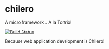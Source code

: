 # chilero
A micro framework... A la Tortrix!

[![Build Status](https://travis-ci.org/dmonroy/chilero.svg?branch=master)](https://travis-ci.org/dmonroy/chilero)

Because web application development is Chilero!
